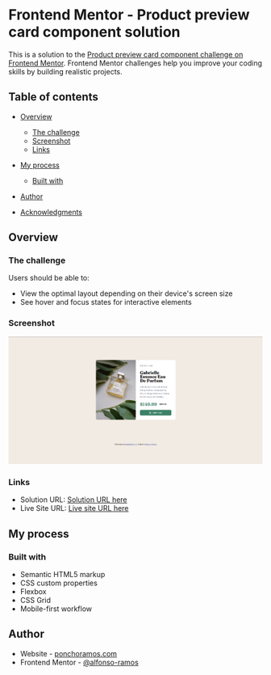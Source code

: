 # Frontend Mentor - Product preview card component solution

This is a solution to the [Product preview card component challenge on Frontend Mentor](https://www.frontendmentor.io/challenges/product-preview-card-component-GO7UmttRfa). Frontend Mentor challenges help you improve your coding skills by building realistic projects. 

## Table of contents

- [Overview](#overview)
  - [The challenge](#the-challenge)
  - [Screenshot](#screenshot)
  - [Links](#links)
- [My process](#my-process)
  - [Built with](#built-with)

- [Author](#author)
- [Acknowledgments](#acknowledgments)



## Overview

### The challenge

Users should be able to:

- View the optimal layout depending on their device's screen size
- See hover and focus states for interactive elements

### Screenshot

![](./Screenshot.png)

### Links

- Solution URL: [Solution URL here](https://github.com/alfonso-ramos/Product-preview-card-component)
- Live Site URL: [Live site URL here](https://alfonso-ramos.github.io/Product-preview-card-component/)

## My process

### Built with

- Semantic HTML5 markup
- CSS custom properties
- Flexbox
- CSS Grid
- Mobile-first workflow

## Author

- Website - [ponchoramos.com](https://ponchoramos.com)
- Frontend Mentor - [@alfonso-ramos](https://www.frontendmentor.io/profile/alfonso-ramos)